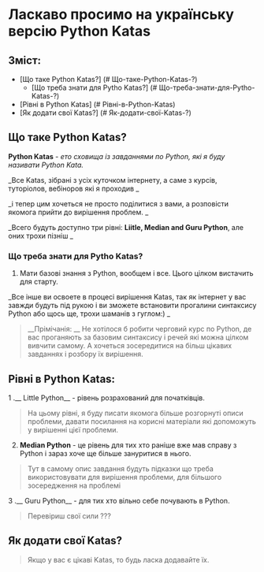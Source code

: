 # Ласкаво просимо на українську версію Python Katas

## Зміст:

- [Що таке Python Katas?] (# Що-таке-Python-Katas-?)
  - [Що треба знати для Pytho Katas?] (# Що-треба-знати-для-Pytho-Katas-?)
- [Рівні в Python Katas] (# Рівні-в-Python-Katas)
- [Як додати свої Katas?] (# Як-додати-свої-Katas-?)


## Що таке Python Katas?

__Python Katas__ - _ето сховища із завданнями по Python, які я буду називати Python Kata._

_Все Katas, зібрані з усіх куточком інтернету, а саме з курсів, туторіолов, вебіноров які я проходив _

_і тепер цим хочеться не просто поділитися з вами, а розповісти якомога прийти до вирішення проблем. _

_Всего будуть доступно три рівні: __Liitle, Median and Guru Python__, але оних трохи пізніш _

### Що треба знати для Pytho Katas?

1. Мати базові знання з Python, вообщем і все. Цього цілком вистачить для старту.

_Все інше ви освоете в процесі вирішення Katas, так як інтернет у вас завжди будуть під рукою і ви зможете встановити прогалини синтаксису Python або щось ще, трохи шаманів з гуглом:) _

> __Прімічанія: __ Не хотілося б робити черговий курс по Python, де вас проганяють за базовим синтаксису і речей які можна цілком вивчити самому. А хочеться зосередитися на більш цікавих завданнях і розбору їх вирішення.

## Рівні в Python Katas:

1 .__ Little Python__ - рівень розрахований для початківців.

> На цьому рівні, я буду писати якомога більше розгорнуті описи проблеми, давати посилання на корисні матеріали які допоможуть у вирішенні цієї проблеми.

2. __Median Python__ - це рівень для тих хто раніше вже мав справу з Python і зараз хоче ще більше зануритися в нього.

> Тут в самому опис завдання будуть підказки що треба використовувати для вирішення проблеми, для більшого зосередження на проблемі

3 .__ Guru Python__ - для тих хто вільно себе почувають в Python.

> Перевіриш свої сили ???

## Як додати свої Katas?

> Якщо у вас є цікаві Katas, то будь ласка додавайте їх.
